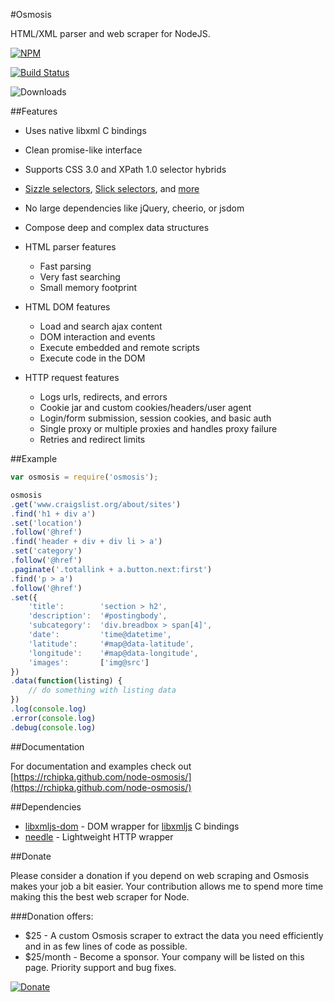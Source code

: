 #Osmosis

HTML/XML parser and web scraper for NodeJS.

[![NPM](https://nodei.co/npm/osmosis.png)](https://www.npmjs.com/package/osmosis)

[![Build Status](https://travis-ci.org/rchipka/node-osmosis.svg)](https://travis-ci.org/rchipka/node-osmosis)

![Downloads](https://img.shields.io/npm/dm/osmosis.svg)

##Features

- Uses native libxml C bindings
- Clean promise-like interface
- Supports CSS 3.0 and XPath 1.0 selector hybrids
- [Sizzle selectors](https://github.com/jquery/sizzle/wiki#other-selectors-and-conventions),
  [Slick selectors](http://mootools.net/core/docs/1.6.0/Slick/Slick), and
  [more](https://github.com/rchipka/node-osmosis/blob/master/docs/Selectors.md)
- No large dependencies like jQuery, cheerio, or jsdom
- Compose deep and complex data structures

- HTML parser features
    - Fast parsing
    - Very fast searching
    - Small memory footprint

- HTML DOM features
    - Load and search ajax content
    - DOM interaction and events
    - Execute embedded and remote scripts
    - Execute code in the DOM

- HTTP request features
    - Logs urls, redirects, and errors
    - Cookie jar and custom cookies/headers/user agent
    - Login/form submission, session cookies, and basic auth
    - Single proxy or multiple proxies and handles proxy failure
    - Retries and redirect limits

##Example

```javascript
var osmosis = require('osmosis');

osmosis
.get('www.craigslist.org/about/sites')
.find('h1 + div a')
.set('location')
.follow('@href')
.find('header + div + div li > a')
.set('category')
.follow('@href')
.paginate('.totallink + a.button.next:first')
.find('p > a')
.follow('@href')
.set({
    'title':        'section > h2',
    'description':  '#postingbody',
    'subcategory':  'div.breadbox > span[4]',
    'date':         'time@datetime',
    'latitude':     '#map@data-latitude',
    'longitude':    '#map@data-longitude',
    'images':       ['img@src']
})
.data(function(listing) {
    // do something with listing data
})
.log(console.log)
.error(console.log)
.debug(console.log)
```

##Documentation

For documentation and examples check out [https://rchipka.github.com/node-osmosis/](https://rchipka.github.com/node-osmosis/)

##Dependencies

- [libxmljs-dom](https://github.com/rchipka/node-libxmljs-dom) - DOM wrapper for [libxmljs](https://github.com/libxmljs/libxmljs) C bindings
- [needle](https://github.com/tomas/needle) - Lightweight HTTP wrapper

##Donate

Please consider a donation if you depend on web scraping and Osmosis makes your job a bit easier.
Your contribution allows me to spend more time making this the best web scraper for Node.

###Donation offers:

 - $25 - A custom Osmosis scraper to extract the data you need efficiently and in as few lines of code as possible.
 - $25/month - Become a sponsor. Your company will be listed on this page. Priority support and bug fixes.

[![Donate](https://www.paypalobjects.com/en_US/i/btn/btn_donate_LG.gif)](https://www.paypal.com/cgi-bin/webscr?item_name=node-osmosis&cmd=_donations&business=NAXMWBMWKUWUU)

